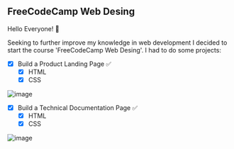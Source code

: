 ## FreeCodeCamp Web Desing

Hello Everyone! 🚀

<p>Seeking to further improve my knowledge in web development I decided to start the course 'FreeCodeCamp Web Desing'. I had to do some projects:</p>

- [x] Build a Product Landing Page ✅
   - [x] HTML
   - [x] CSS

![image](https://user-images.githubusercontent.com/62259770/182033447-247b1480-c0ba-4f24-b5ab-38b4712a757c.png)

- [x] Build a Technical Documentation Page ✅
   - [x] HTML
   - [x] CSS

![image](https://user-images.githubusercontent.com/62259770/182033480-37fce18a-7cc9-41c2-a56f-52c0d607491a.png)
